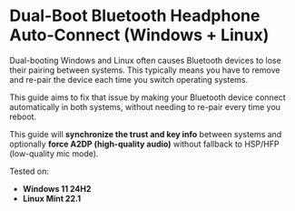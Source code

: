 # Dual-Boot Bluetooth Headphone Auto-Connect (Windows + Linux)

Dual-booting Windows and Linux often causes Bluetooth devices to lose their pairing between systems. This typically means you have to remove and re-pair the device each time you switch operating systems.

This guide aims to fix that issue by making your Bluetooth device connect automatically in both systems, without needing to re-pair every time you reboot.

This guide will **synchronize the trust and key info** between systems and optionally **force A2DP (high-quality audio)** without fallback to HSP/HFP (low-quality mic mode).

Tested on:
- **Windows 11 24H2**
- **Linux Mint 22.1**


